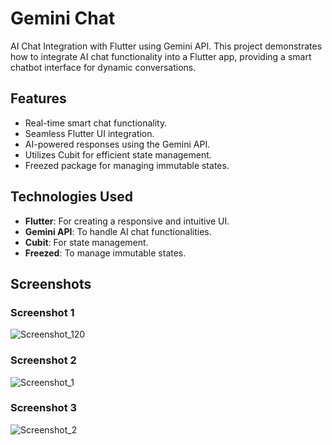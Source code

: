 # Gemini Chat

AI Chat Integration with Flutter using Gemini API. This project demonstrates how to integrate AI chat functionality into a Flutter app, providing a smart chatbot interface for dynamic conversations.

## Features

- Real-time smart chat functionality.
- Seamless Flutter UI integration.
- AI-powered responses using the Gemini API.
- Utilizes Cubit for efficient state management.
- Freezed package for managing immutable states.


## Technologies Used

- **Flutter**: For creating a responsive and intuitive UI.
- **Gemini API**: To handle AI chat functionalities.
- **Cubit**: For state management.
- **Freezed**: To manage immutable states.

## Screenshots

### Screenshot 1
 
![Screenshot_120](https://github.com/user-attachments/assets/ebd33666-8175-4b7f-a2c4-45ba7589c75c)

### Screenshot 2
![Screenshot_1](https://github.com/user-attachments/assets/85582d18-27eb-49f5-a9f5-e254b9730f25)

### Screenshot 3
![Screenshot_2](https://github.com/user-attachments/assets/beec90b3-ea85-4c62-9c65-bce76e5c4718)


